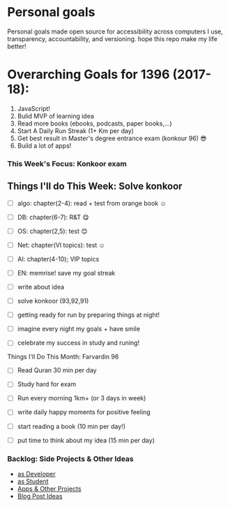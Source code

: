 # Personal goals
Personal goals made open source for accessibility across computers I use, transparency, accountability, and versioning. hope this repo make my life better!

# Overarching Goals for 1396 (2017-18):

1. JavaScript!
2. ‌Bulid MVP of learning idea
3. Read more books (ebooks, podcasts, paper books,...)
4. Start A Daily Run Streak (1+ Km per day)
5. Get best result in Master's degree entrance exam  (konkour 96) 😎
6. Build a lot of apps!

### This Week's Focus:  **Konkoor exam**
## Things I'll do This Week: Solve konkoor
 
- [ ] algo: chapter(2-4): read + test from orange book ☺️
- [ ] DB: chapter(6-7): R&T 😋
- [ ] OS: chapter(2,5): test 😊
- [ ] Net: chapter(VI topics): test ☺️
- [ ] AI: chapter(4-10); VIP topics  
- [ ] EN: memrise! save my goal streak 
- [ ] write about idea
- [ ] solve konkoor (93,92,91)
- [ ] getting ready for run by preparing things at night!
- [ ] imagine every night my goals + have smile
- [ ] celebrate my success in study and runing!


Things I'll Do This Month: Farvardin 96

- [ ] Read Quran 30 min per day
- [ ] Study hard for exam
- [ ] Run every morning 1km+ (or 3 days in week)
- [ ] write daily happy moments for positive feeling
- [ ] start reading a book (10 min per day!)
- [ ] put time to think about my idea (15 min per day)


### Backlog: Side Projects & Other Ideas
- [as Developer](https://github.com/mmdsharifi/personal-goals/blob/master/asDveloper.md)
- [as Student](https://github.com/mmdsharifi/personal-goals/blob/master/asStudent.md)
- [Apps & Other Projects](https://github.com/mmdsharifi/personal-goals/blob/master/ideas-and-misc/app-ideas.md)
- [Blog Post Ideas](https://github.com/mmdsharifi/personal-goals/blob/master/ideas-and-misc/blog-ideas.md)

